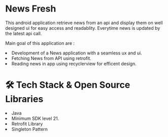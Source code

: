 # News Fresh
This android application retrieve news from an api and display them on well designed ui for easy access and readablity.
Everytime news is updated by the latest api call.



Main goal of this application are : 
<li>Development of a News application with a seamless ux and ui.</li>
<li>Fetching News from API using retrofit.</li>
<li>Reading news in app using recyclerview for efficent design.</li>

<h1>🛠 Tech Stack & Open Source Libraries</h1>
<li>Java</li>
<li>Minimum SDK level 21.</li>
<li>Retrofit Library</li>
<li>Singleton Pattern</li>
